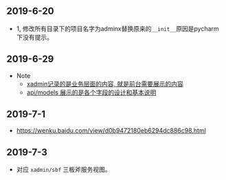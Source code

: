 ## 2019-6-20
- 1, 修改所有目录下的项目名字为adminx替换原来的`__init__`原因是pycharm下没有提示。



## 2019-6-29
- Note
   - [xadmin记录的是业务层面的内容, 就是前台需要展示的内容](./readme.md)
   - [api/models 展示的是各个字段的设计和基本说明](../api/readme.md)
   

## 2019-7-1
- https://wenku.baidu.com/view/d0b9472180eb6294dc886c98.html


## 2019-7-3
- 对应 `xadmin/sbf` 三板斧服务视图。

